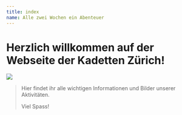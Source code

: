 ```yaml
---
title: index
name: Alle zwei Wochen ein Abenteuer
---
```


# Herzlich willkommen auf der Webseite der Kadetten Zürich!

<div class="img-wrapper">
<img src="https://kadettenzuerich.ch/pictures/img_20180521_123457.jpg">
</div>

> Hier findet ihr alle wichtigen Informationen und Bilder unserer Aktivitäten.
>
> Viel Spass!
